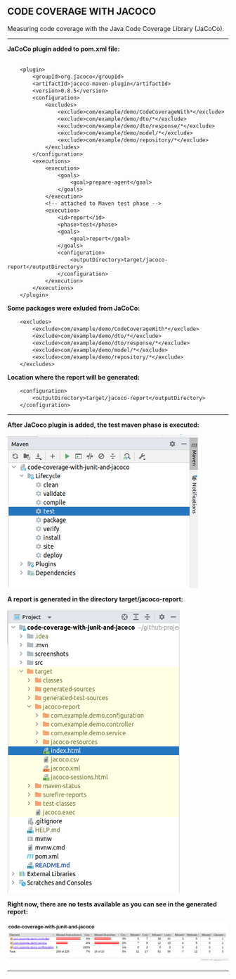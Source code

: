 CODE COVERAGE WITH JACOCO
--------------------------------------------------------------------------

Measuring code coverage with the Java Code Coverage Library (JaCoCo).

--------------------------------------------------------------------------

**JaCoCo plugin added to pom.xml file:**

```

    <plugin>
        <groupId>org.jacoco</groupId>
        <artifactId>jacoco-maven-plugin</artifactId>
        <version>0.8.5</version>
        <configuration>
            <excludes>
                <exclude>com/example/demo/CodeCoverageWith*</exclude>
                <exclude>com/example/demo/dto/*</exclude>
                <exclude>com/example/demo/dto/response/*</exclude>
                <exclude>com/example/demo/model/*</exclude>
                <exclude>com/example/demo/repository/*</exclude>
            </excludes>
        </configuration>
        <executions>
            <execution>
                <goals>
                    <goal>prepare-agent</goal>
                </goals>
            </execution>
            <!-- attached to Maven test phase -->
            <execution>
                <id>report</id>
                <phase>test</phase>
                <goals>
                    <goal>report</goal>
                </goals>
                <configuration>
                    <outputDirectory>target/jacoco-report</outputDirectory>
                </configuration>
            </execution>
        </executions>
    </plugin>

```

**Some packages were exluded from JaCoCo:**

```
    <excludes>
        <exclude>com/example/demo/CodeCoverageWith*</exclude>
        <exclude>com/example/demo/dto/*</exclude>
        <exclude>com/example/demo/dto/response/*</exclude>
        <exclude>com/example/demo/model/*</exclude>
        <exclude>com/example/demo/repository/*</exclude>
    </excludes>
```

**Location where the report will be generated:**

```
    <configuration>
        <outputDirectory>target/jacoco-report</outputDirectory>
    </configuration>
```

--------------------------------------------------------------------------

**After JaCoco plugin is added, the test maven phase is executed:**

![TestPhase](./screenshots/maven_test_phase.png)

**A report is generated in the directory target/jacoco-report:**

![](./screenshots/jacoco_report_directory.png)

**Right now, there are no tests available as you can see in the generated report:**

![Report1](./screenshots/jacoco_report_1.png)


--------------------------------------------------------------------------